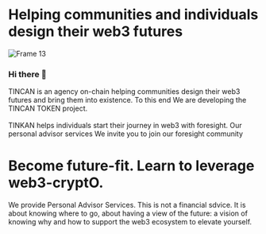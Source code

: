 # Helping communities and individuals design their web3 futures

![Frame 13](https://user-images.githubusercontent.com/80890815/171826955-9f7cb0b4-8f26-40f7-b2b0-a2acc7896f1c.png)

### Hi there 👋
TINCAN is an agency on-chain helping communities design their web3 futures and bring them into existence. To this end We are developing the TINCAN TOKEN project. <br><br>
TINKAN helps individuals start their journey in web3 with foresight. Our personal advisor services We invite you to join our foresight community 
# Become future-fit. Learn to leverage web3-cryptO.
We provide Personal Advisor Services. This is not a financial sdvice. It is about knowing where to go, about having a view of the future: a vision of knowing why and how to support the web3 ecosystem to elevate yourself. 
<!--
**PhaethonPsychis/PhaethonPsychis** is a ✨ _special_ ✨ repository because its `README.md` (this file) appears on your GitHub profile.

Here are some ideas to get you started:

- 🔭 I’m currently working on 0XDDRL a Decentralized Design Research Lab
- 🌱 I’m currently learning as much as I can on solidity coding
- 👯 I’m looking to collaborate on 
- 🤔 I’m looking for help with ...
- 💬 Ask me about Urbanism Architecture and Construction on blockchain
- 📫 How to reach me: rndfactory@protonmail.com
- 😄 Pronouns: Hey Phae
- ⚡ Fun fact: We are building a metaverse
-->
